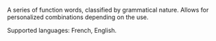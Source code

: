 A series of function words, classified by grammatical nature. Allows for personalized combinations depending on the use.

Supported languages: French, English.
